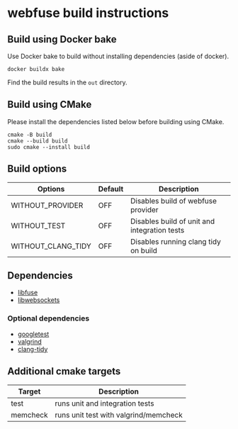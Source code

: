 # webfuse build instructions

## Build using Docker bake

Use Docker bake to build without installing dependencies (aside of docker).

```
docker buildx bake
```

Find the build results in the `out` directory.

## Build using CMake

Please install the dependencies listed below before building using CMake.

````
cmake -B build
cmake --build build
sudo cmake --install build
````

## Build options

| Options            | Default  | Description |
| ------------------ | -------- | ----------- |
| WITHOUT_PROVIDER   | OFF      | Disables build of webfuse provider |
| WITHOUT_TEST       | OFF      | Disables build of unit and integration tests |
| WITHOUT_CLANG_TIDY | OFF      | Disables running clang tidy on build |

## Dependencies

- [libfuse](https://github.com/libfuse/libfuse)
- [libwebsockets](https://libwebsockets.org/)

### Optional dependencies

- [googletest](https://github.com/google/googletest)
- [valgrind](https://valgrind.org/)
- [clang-tidy](https://clang.llvm.org/extra/clang-tidy/)

## Additional cmake targets

| Target   | Description |
| -------- | ----------- |
| test     | runs unit and integration tests |
| memcheck | runs unit test with valgrind/memcheck |

